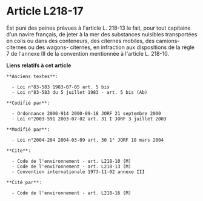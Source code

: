 # Article L218-17

Est puni des peines prévues à l'article L. 218-13 le fait, pour tout capitaine d'un navire français, de jeter à la mer des
substances nuisibles transportées en colis ou dans des conteneurs, des citernes mobiles, des camions-citernes ou des wagons-
citernes, en infraction aux dispositions de la règle 7 de l'annexe III de la convention mentionnée à l'article L. 218-10.

**Liens relatifs à cet article**

	**Anciens textes**:

	  - Loi n°83-583 1983-07-05 art. 5 bis
	  - Loi n°83-583 du 5 juillet 1983 - art. 5 bis (Ab)

	**Codifié par**:

	  - Ordonnance 2000-914 2000-09-18 JORF 21 septembre 2000
	  - Loi n°2003-591 2003-07-02 art. 31 I JORF 3 juillet 2003

	**Modifié par**:

	  - Loi n°2004-204 2004-03-09 art. 30 1° JORF 10 mars 2004

	**Cite**:

	  - Code de l'environnement - art. L218-10 (M)
	  - Code de l'environnement - art. L218-13 (M)
	  - Convention internationale 1973-11-02 annexe III

	**Cité par**:

	  - Code de l'environnement - art. L218-16 (M)
